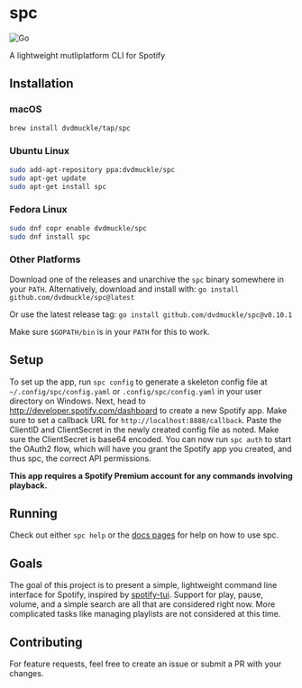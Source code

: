 # spc

![Go](https://github.com/dvdmuckle/spc/workflows/Go/badge.svg?branch=master)

A lightweight mutliplatform CLI for Spotify

## Installation

### macOS

```bash
brew install dvdmuckle/tap/spc
```

### Ubuntu Linux

```bash
sudo add-apt-repository ppa:dvdmuckle/spc
sudo apt-get update
sudo apt-get install spc
```

### Fedora Linux

```bash
sudo dnf copr enable dvdmuckle/spc
sudo dnf install spc
```

### Other Platforms

Download one of the releases and unarchive the `spc` binary somewhere in your `PATH`. Alternatively, download and install with:
``
go install github.com/dvdmuckle/spc@latest
``

Or use the latest release tag:
``
go install github.com/dvdmuckle/spc@v0.10.1
``

Make sure `$GOPATH/bin` is in your `PATH` for this to work.

## Setup

To set up the app, run `spc config` to generate a skeleton config file at `~/.config/spc/config.yaml` or `.config/spc/config.yaml` in your user directory on Windows. Next, head to <http://developer.spotify.com/dashboard> to create a new Spotify app. Make sure to set a callback URL for `http://localhost:8888/callback`. Paste the ClientID and ClientSecret in the newly created config file as noted. Make sure the ClientSecret is base64 encoded. You can now run `spc auth` to start the OAuth2 flow, which will have you grant the Spotify app you created, and thus spc, the correct API permissions.

**This app requires a Spotify Premium account for any commands involving playback.**

## Running

Check out either `spc help` or the [docs pages](docs/spc.md) for help on how to use spc.

## Goals

The goal of this project is to present a simple, lightweight command line interface for Spotify, inspired by [spotify-tui](https://github.com/Rigellute/spotify-tui). Support for play, pause, volume, and a simple search are all that are considered right now. More complicated tasks like managing playlists are not considered at this time.

## Contributing

For feature requests, feel free to create an issue or submit a PR with your changes.
